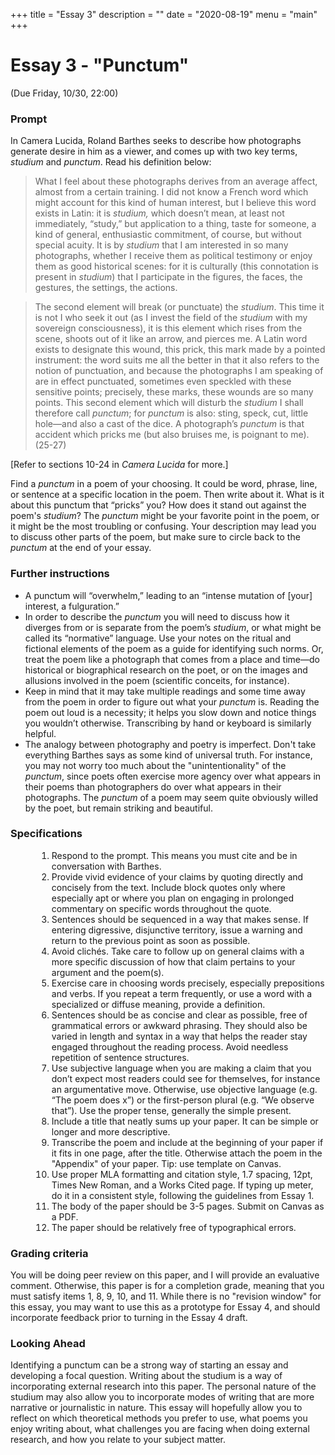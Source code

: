 +++
title = "Essay 3"
description = ""
date = "2020-08-19"
menu = "main"
+++

<div class="essay">

# Essay 3 - "Punctum"

(Due Friday, 10/30, 22:00)

### Prompt
In Camera Lucida, Roland Barthes seeks to describe how photographs generate desire in him as a viewer, and comes up with two key terms, *studium* and *punctum*. Read his definition below:

> What I feel about these photographs derives from an average affect, almost from a certain training. I did not know a French word which might account for this kind of human interest, but I believe this word exists in Latin: it is *studium,* which doesn’t mean, at least not immediately, “study,” but application to a thing, taste for someone, a kind of general, enthusiastic commitment, of course, but without special acuity. It is by *studium* that I am interested in so many photographs, whether I receive them as political testimony or enjoy them as good historical scenes: for it is culturally (this connotation is present in *studium*) that I participate in the figures, the faces, the gestures, the settings, the actions.

> The second element will break (or punctuate) the *studium*. This time it is not I who seek it out (as I invest the field of the *studium* with my sovereign consciousness), it is this element which rises from the scene, shoots out of it like an arrow, and pierces me. A Latin word exists to designate this wound, this prick, this mark made by a pointed instrument: the word suits me all the better in that it also refers to the notion of punctuation, and because the photographs I am speaking of are in effect punctuated, sometimes even speckled with these sensitive points; precisely, these marks, these wounds are so many points. This second element which will disturb the *studium* I shall therefore call *punctum*; for *punctum* is also: sting, speck, cut, little hole—and also a cast of the dice. A photograph’s *punctum* is that accident which pricks me (but also bruises me, is poignant to me). (25-27)

[Refer to sections 10-24 in *Camera Lucida* for more.]

Find a *punctum* in a poem of your choosing. It could be word, phrase, line, or sentence at a specific location in the poem. Then write about it. What is it about this punctum that “pricks” you? How does it stand out against the poem's *studium*? The *punctum* might be your favorite point in the poem, or it might be the most troubling or confusing. Your description may lead you to discuss other parts of the poem, but make sure to circle back to the *punctum* at the end of your essay.


### Further instructions
* A punctum will “overwhelm,” leading to an “intense mutation of [your] interest, a fulguration.”
* In order to describe the *punctum* you will need to discuss how it diverges from or is separate from the poem’s *studium*, or what might be called its “normative” language. Use your notes on the ritual and fictional elements of the poem as a guide for identifying such norms. Or, treat the poem like a photograph that comes from a place and time—do historical or biographical research on the poet, or on the images and allusions involved in the poem (scientific conceits, for instance).
* Keep in mind that it may take multiple readings and some time away from the poem in order to figure out what your *punctum* is. Reading the poem out loud is a necessity; it helps you slow down and notice things you wouldn’t otherwise. Transcribing by hand or keyboard is similarly helpful.
* The analogy between photography and poetry is imperfect. Don't take everything Barthes says as some kind of universal truth. For instance, you may not worry too much about the "unintentionality" of the *punctum*, since poets often exercise more agency over what appears in their poems than photographers do over what appears in their photographs. The *punctum* of a poem may seem quite obviously willed by the poet, but remain striking and beautiful.


### Specifications


<ol style="margin-left:3em">
<li> Respond to the prompt. This means you must cite and be in conversation with Barthes.
<li> Provide vivid evidence of your claims by quoting directly and concisely from the text. Include block quotes only where especially apt or where you plan on engaging in prolonged commentary on specific words throughout the quote.
<li> Sentences should be sequenced in a way that makes sense. If entering digressive, disjunctive territory, issue a warning and return to the previous point as soon as possible.
<li> Avoid clichés. Take care to follow up on general claims with a more specific discussion of how that claim pertains to your argument and the poem(s).
<li> Exercise care in choosing words precisely, especially prepositions and verbs. If you repeat a term frequently, or use a word with a specialized or diffuse meaning, provide a definition.
<li> Sentences should be as concise and clear as possible, free of grammatical errors or awkward phrasing. They should also be varied in length and syntax in a way that helps the reader stay engaged throughout the reading process. Avoid needless repetition of sentence structures.
<li> Use subjective language when you are making a claim that you don’t expect most readers could see for themselves, for instance an argumentative move. Otherwise, use objective language (e.g. “The poem does x”) or the first-person plural (e.g. “We observe that”). Use the proper tense, generally the simple present.
<li> Include a title that neatly sums up your paper. It can be simple or longer and more descriptive.
<li> Transcribe the poem and include at the beginning of your paper if it fits in one page, after the title. Otherwise attach the poem in the "Appendix" of your paper. Tip: use template on Canvas.
<li> Use proper MLA formatting and citation style, 1.7 spacing, 12pt, Times New Roman, and a Works Cited page. If typing up meter, do it in a consistent style, following the guidelines from Essay 1.
<li> The body of the paper should be 3-5 pages. Submit on Canvas as a PDF.
<li> The paper should be relatively free of typographical errors.

</ol>

### Grading criteria

You will be doing peer review on this paper, and I will provide an evaluative comment.
Otherwise, this paper is for a completion grade, meaning that you must satisfy items 1, 8, 9, 10, and 11. While there is no "revision window" for this essay, you may want to use this as a prototype for Essay 4, and should incorporate feedback prior to turning in the Essay 4 draft.


### Looking Ahead
Identifying a punctum can be a strong way of starting an essay and developing a focal question. Writing about the studium is a way of incorporating external research into this paper. The personal nature of the studium may also allow you to incorporate modes of writing that are more narrative or journalistic in nature. This essay will hopefully allow you to reflect on which theoretical methods you prefer to use, what poems you enjoy writing about, what challenges you are facing when doing external research, and how you relate to your subject matter.

</div>
